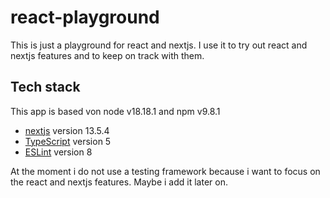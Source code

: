 # react-playground

This is just a playground for react and nextjs. I use it to try out react and
nextjs features and to keep on track with them.

## Tech stack

This app is based von node v18.18.1 and npm v9.8.1

- [nextjs](https://nextjs.org/) version 13.5.4
- [TypeScript](https://www.typscriptlang.org) version 5
- [ESLint](https://eslint.org/) version 8

At the moment i do not use a testing framework because i want to focus on 
the react and nextjs features. Maybe i add it later on.